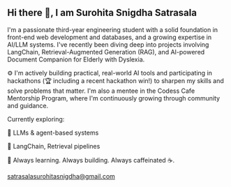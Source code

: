 ## Hi there 👋, I am Surohita Snigdha Satrasala

I'm a passionate third-year engineering student with a solid foundation in front-end web development and databases, and a growing expertise in AI/LLM systems. I've recently been diving deep into projects involving LangChain, Retrieval-Augmented Generation (RAG), and AI-powered Document Companion for Elderly with Dyslexia.

⚙️ I'm actively building practical, real-world AI tools and participating in hackathons (🏆 including a recent hackathon win!) to sharpen my skills and solve problems that matter. I'm also a mentee in the Codess Cafe Mentorship Program, where I'm continuously growing through community and guidance.

Currently exploring:

🤖 LLMs & agent-based systems

🧠 LangChain, Retrieval pipelines

📌 Always learning. Always building. Always caffeinated ☕.

satrasalasurohitasnigdha@gmail.com

